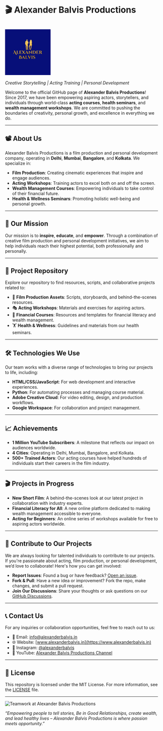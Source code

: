 # 🎬 Alexander Balvis Productions

<br>
<img src="https://raw.githubusercontent.com/thisisalokdon/Alexander-Balvis-Productions/main/Images/Alexander%20Balvis%20Logo%20500x500.png" hight=150 width=150>
<br>

*Creative Storytelling | Acting Training | Personal Development*

Welcome to the official GitHub page of **Alexander Balvis Productions**! Since 2017, we have been empowering aspiring actors, storytellers, and individuals through world-class **acting courses**, **health seminars**, and **wealth management workshops**. We are committed to pushing the boundaries of creativity, personal growth, and excellence in everything we do.

---

## 📽️ About Us

Alexander Balvis Productions is a film production and personal development company, operating in **Delhi**, **Mumbai**, **Bangalore**, and **Kolkata**. We specialize in:

- **Film Production**: Creating cinematic experiences that inspire and engage audiences.
- **Acting Workshops**: Training actors to excel both on and off the screen.
- **Wealth Management Courses**: Empowering individuals to take control of their financial future.
- **Health & Wellness Seminars**: Promoting holistic well-being and personal growth.

---

## 🚀 Our Mission

Our mission is to **inspire**, **educate**, and **empower**. Through a combination of creative film production and personal development initiatives, we aim to help individuals reach their highest potential, both professionally and personally.

---

## 📂 Project Repository

Explore our repository to find resources, scripts, and collaborative projects related to:

- 🎥 **Film Production Assets**: Scripts, storyboards, and behind-the-scenes resources.
- 🎭 **Acting Workshops**: Materials and exercises for aspiring actors.
- 💼 **Financial Courses**: Resources and templates for financial literacy and wealth management.
- 🏋️ **Health & Wellness**: Guidelines and materials from our health seminars.

---

## 🛠️ Technologies We Use

Our team works with a diverse range of technologies to bring our projects to life, including:

- **HTML/CSS/JavaScript**: For web development and interactive experiences.
- **Python**: For automating processes and managing course material.
- **Adobe Creative Cloud**: For video editing, design, and production workflows.
- **Google Workspace**: For collaboration and project management.

---

## 📈 Achievements

- **1 Million YouTube Subscribers**: A milestone that reflects our impact on audiences worldwide.
- **4 Cities**: Operating in Delhi, Mumbai, Bangalore, and Kolkata.
- **500+ Trained Actors**: Our acting courses have helped hundreds of individuals start their careers in the film industry.

---

## 🎬 Projects in Progress

- **New Short Film**: A behind-the-scenes look at our latest project in collaboration with industry experts.
- **Financial Literacy for All**: A new online platform dedicated to making wealth management accessible to everyone.
- **Acting for Beginners**: An online series of workshops available for free to aspiring actors worldwide.

---

## 🤝 Contribute to Our Projects

We are always looking for talented individuals to contribute to our projects. If you're passionate about acting, film production, or personal development, we’d love to collaborate! Here's how you can get involved:

- **Report Issues**: Found a bug or have feedback? [Open an issue](https://github.com/alexanderbalvisproductions/issues).
- **Fork & Pull**: Have a new idea or improvement? Fork the repo, make changes, and submit a pull request.
- **Join Our Discussions**: Share your thoughts or ask questions on our [GitHub Discussions](https://github.com/alexanderbalvisproductions/discussions).

---

## 📞 Contact Us

For any inquiries or collaboration opportunities, feel free to reach out to us:

- 📧 Email: info@alexanderbalvis.in
- 🌐 Website: [www.alexanderbalvis.in](https://www.alexanderbalvis.in)
- 📱 Instagram: [@alexanderbalvis](https://instagram.com/alexanderbalvis)
- 🎥 YouTube: [Alexander Balvis Productions Channel](https://youtube.com/alexanderbalvisproductions)

---

## 📜 License

This repository is licensed under the MIT License. For more information, see the [LICENSE](LICENSE) file.

---

![Teamwork at Alexander Balvis Productions](https://yourimagelink.com/teamwork.png)

*“Empowering people to tell stories, Be in Good Relationships,  create wealth, and lead healthy lives – Alexander Balvis Productions is where passion meets opportunity.”*
